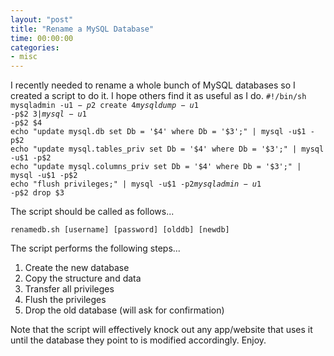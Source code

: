```yaml
---
layout: "post"
title: "Rename a MySQL Database"
time: 00:00:00
categories: 
- misc
---
```

 I recently needed to rename a whole bunch of MySQL databases so I created a script to do it. I hope others find it as useful as I do.
<code>#!/bin/sh
mysqladmin -u$1 -p$2 create $4
mysqldump -u$1 -p$2 $3 | mysql -u$1 -p$2 $4
echo "update mysql.db set Db = '$4' where Db = '$3';" | mysql -u$1 -p$2
echo "update mysql.tables_priv set Db = '$4' where Db = '$3';" | mysql -u$1 -p$2
echo "update mysql.columns_priv set Db = '$4' where Db = '$3';" | mysql -u$1 -p$2
echo "flush privileges;" | mysql -u$1 -p$2
mysqladmin -u$1 -p$2 drop $3
</code>

The script should be called as follows...

<code>renamedb.sh [username] [password] [olddb] [newdb]
</code>

The script performs the following steps...
<ol>
	<li>Create the new database</li>
	<li>Copy the structure and data</li>
	<li>Transfer all privileges</li>
	<li>Flush the privileges</li>
	<li>Drop the old database (will ask for confirmation)</li>
</ol>
Note that the script will effectively knock out any app/website that uses it until the database they point to is modified accordingly. Enjoy.